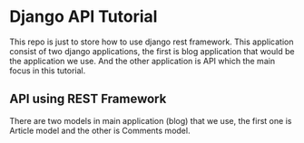 # Django API Tutorial
This repo is just to store how to use django rest framework. This application consist of two django applications, the first is blog application that would be the application we use. And the other application is API which the main focus in this tutorial.

## API using REST Framework
There are two models in main application (blog) that we use, the first one is Article model and the other is Comments model.

